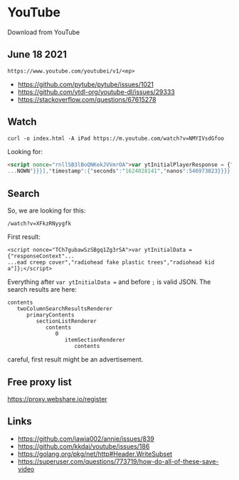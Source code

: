 # YouTube

Download from YouTube

## June 18 2021

~~~
https://www.youtube.com/youtubei/v1/<ep>
~~~

- https://github.com/pytube/pytube/issues/1021
- https://github.com/ytdl-org/youtube-dl/issues/29333
- https://stackoverflow.com/questions/67615278

## Watch

~~~
curl -o index.html -A iPad https://m.youtube.com/watch?v=NMYIVsdGfoo
~~~

Looking for:

~~~html
<script nonce="rnllSB3lBoQNKekJVVmrOA">var ytInitialPlayerResponse = {"respons...
...NOWN"}}}],"timestamp":{"seconds":"1624028141","nanos":546973023}}}};</script>
~~~

## Search

So, we are looking for this:

~~~
/watch?v=XFkzRNyygfk
~~~

First result:

~~~
<script nonce="TCh7gubawSzSBgq1Zg3rSA">var ytInitialData = {"responseContext"...
...ead creep cover","radiohead fake plastic trees","radiohead kid a"]};</script>
~~~

Everything after `var ytInitialData =` and before `;` is valid JSON. The search
results are here:

~~~
contents	
   twoColumnSearchResultsRenderer	
      primaryContents	
         sectionListRenderer	
            contents	
               0	
                  itemSectionRenderer	
                     contents
~~~

careful, first result might be an advertisement.

## Free proxy list

https://proxy.webshare.io/register

## Links

- https://github.com/iawia002/annie/issues/839
- https://github.com/kkdai/youtube/issues/186
- https://golang.org/pkg/net/http#Header.WriteSubset
- https://superuser.com/questions/773719/how-do-all-of-these-save-video
